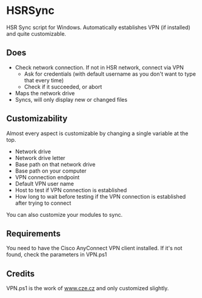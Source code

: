 # HSRSync
HSR Sync script for Windows. Automatically establishes VPN (if installed) and quite customizable.

## Does
* Check network connection. If not in HSR network, connect via VPN
  * Ask for credentials (with default username as you don't want to type that every time)
  * Check if it succeeded, or abort
* Maps the network drive
* Syncs, will only display new or changed files

## Customizability
Almost every aspect is customizable by changing a single variable at the top.
* Network drive
* Network drive letter
* Base path on that network drive
* Base path on your computer
* VPN connection endpoint
* Default VPN user name
* Host to test if VPN connection is established
* How long to wait before testing if the VPN connection is established after trying to connect

You can also customize your modules to sync.

## Requirements
You need to have the Cisco AnyConnect VPN client installed. If it's not found, check the parameters in VPN.ps1

## Credits
VPN.ps1 is the work of www.cze.cz and only customized slightly. 
